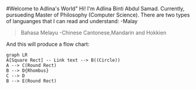 #Welcome to Adlina's World" 
Hi! I'm Adlina Binti Abdul Samad. Currently, pursueding Master of Philosophy (Computer Science). 
There are two types of languanges that I can read and understand: 
-Malay 
>Bahasa Melayu
-Chinese
>Cantonese,Mandarin and Hokkien

And this will produce a flow chart:

```mermaid
graph LR
A[Square Rect] -- Link text --> B((Circle))
A --> C(Round Rect)
B --> D{Rhombus}
C --> D
B --> E(Round Rect)
```

